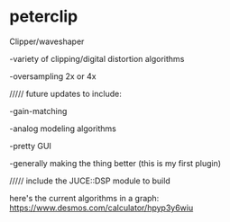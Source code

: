 # peterclip
Clipper/waveshaper

-variety of clipping/digital distortion algorithms

-oversampling 2x or 4x

/////
future updates to include:

-gain-matching

-analog modeling algorithms

-pretty GUI

-generally making the thing better (this is my first plugin)

/////
include the JUCE::DSP module to build

here's the current algorithms in a graph: https://www.desmos.com/calculator/hpyp3y6wiu
